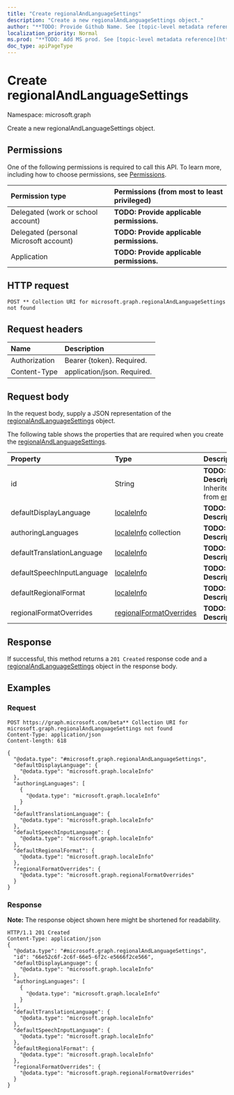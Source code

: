 ```yaml
---
title: "Create regionalAndLanguageSettings"
description: "Create a new regionalAndLanguageSettings object."
author: "**TODO: Provide Github Name. See [topic-level metadata reference](https://msgo.azurewebsites.net/add/document/guidelines/metadata.html#topic-level-metadata)**"
localization_priority: Normal
ms.prod: "**TODO: Add MS prod. See [topic-level metadata reference](https://msgo.azurewebsites.net/add/document/guidelines/metadata.html#topic-level-metadata)**"
doc_type: apiPageType
---
```


# Create regionalAndLanguageSettings
Namespace: microsoft.graph

Create a new regionalAndLanguageSettings object.

## Permissions
One of the following permissions is required to call this API. To learn more, including how to choose permissions, see [Permissions](/concepts/permissions-reference.md).

|Permission type|Permissions (from most to least privileged)|
|:---|:---|
|Delegated (work or school account)|**TODO: Provide applicable permissions.**|
|Delegated (personal Microsoft account)|**TODO: Provide applicable permissions.**|
|Application|**TODO: Provide applicable permissions.**|

## HTTP request

<!-- {
  "blockType": "ignored"
}
-->
``` http
POST ** Collection URI for microsoft.graph.regionalAndLanguageSettings not found
```

## Request headers
|Name|Description|
|:---|:---|
|Authorization|Bearer {token}. Required.|
|Content-Type|application/json. Required.|

## Request body
In the request body, supply a JSON representation of the [regionalAndLanguageSettings](../resources/regionalandlanguagesettings.md) object.

The following table shows the properties that are required when you create the [regionalAndLanguageSettings](../resources/regionalandlanguagesettings.md).

|Property|Type|Description|
|:---|:---|:---|
|id|String|**TODO: Add Description** Inherited from [entity](../resources/entity.md)|
|defaultDisplayLanguage|[localeInfo](../resources/localeinfo.md)|**TODO: Add Description**|
|authoringLanguages|[localeInfo](../resources/localeinfo.md) collection|**TODO: Add Description**|
|defaultTranslationLanguage|[localeInfo](../resources/localeinfo.md)|**TODO: Add Description**|
|defaultSpeechInputLanguage|[localeInfo](../resources/localeinfo.md)|**TODO: Add Description**|
|defaultRegionalFormat|[localeInfo](../resources/localeinfo.md)|**TODO: Add Description**|
|regionalFormatOverrides|[regionalFormatOverrides](../resources/regionalformatoverrides.md)|**TODO: Add Description**|



## Response

If successful, this method returns a `201 Created` response code and a [regionalAndLanguageSettings](../resources/regionalandlanguagesettings.md) object in the response body.

## Examples

### Request
<!-- {
  "blockType": "request",
  "name": "create_regionalandlanguagesettings_from_"
}
-->
``` http
POST https://graph.microsoft.com/beta** Collection URI for microsoft.graph.regionalAndLanguageSettings not found
Content-Type: application/json
Content-length: 618

{
  "@odata.type": "#microsoft.graph.regionalAndLanguageSettings",
  "defaultDisplayLanguage": {
    "@odata.type": "microsoft.graph.localeInfo"
  },
  "authoringLanguages": [
    {
      "@odata.type": "microsoft.graph.localeInfo"
    }
  ],
  "defaultTranslationLanguage": {
    "@odata.type": "microsoft.graph.localeInfo"
  },
  "defaultSpeechInputLanguage": {
    "@odata.type": "microsoft.graph.localeInfo"
  },
  "defaultRegionalFormat": {
    "@odata.type": "microsoft.graph.localeInfo"
  },
  "regionalFormatOverrides": {
    "@odata.type": "microsoft.graph.regionalFormatOverrides"
  }
}
```


### Response
**Note:** The response object shown here might be shortened for readability.
<!-- {
  "blockType": "response",
  "truncated": true,
  "@odata.type": "microsoft.graph.regionalandlanguagesettings"
}
-->
``` http
HTTP/1.1 201 Created
Content-Type: application/json
{
  "@odata.type": "#microsoft.graph.regionalAndLanguageSettings",
  "id": "66e52c6f-2c6f-66e5-6f2c-e5666f2ce566",
  "defaultDisplayLanguage": {
    "@odata.type": "microsoft.graph.localeInfo"
  },
  "authoringLanguages": [
    {
      "@odata.type": "microsoft.graph.localeInfo"
    }
  ],
  "defaultTranslationLanguage": {
    "@odata.type": "microsoft.graph.localeInfo"
  },
  "defaultSpeechInputLanguage": {
    "@odata.type": "microsoft.graph.localeInfo"
  },
  "defaultRegionalFormat": {
    "@odata.type": "microsoft.graph.localeInfo"
  },
  "regionalFormatOverrides": {
    "@odata.type": "microsoft.graph.regionalFormatOverrides"
  }
}
```

